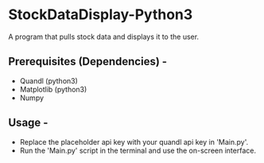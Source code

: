 # StockDataDisplay-Python3
A program that pulls stock data and displays it to the user.

## Prerequisites (Dependencies) - 
- Quandl (python3)
- Matplotlib (python3)
- Numpy

## Usage - 
- Replace the placeholder api key with your quandl api key in 'Main.py'.
- Run the 'Main.py' script in the terminal and use the on-screen interface.
